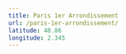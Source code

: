 ```yaml
---
title: Paris 1er Arrondissement
url: /paris-1er-arrondissement/
latitude: 48.86
longitude: 2.345
---
```


